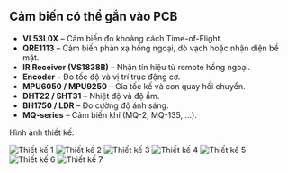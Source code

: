 
## Cảm biến có thể gắn vào PCB
- **VL53L0X** – Cảm biến đo khoảng cách Time-of-Flight.
- **QRE1113** – Cảm biến phản xạ hồng ngoại, dò vạch hoặc nhận diện bề mặt.
- **IR Receiver (VS1838B)** – Nhận tín hiệu từ remote hồng ngoại.
- **Encoder** – Đo tốc độ và vị trí trục động cơ.
- **MPU6050 / MPU9250** – Gia tốc kế và con quay hồi chuyển.
- **DHT22 / SHT31** – Nhiệt độ và độ ẩm.
- **BH1750 / LDR** – Đo cường độ ánh sáng.
- **MQ-series** – Cảm biến khí (MQ-2, MQ-135, ...).

Hình ảnh thiết kế:

![Thiết kế 1](Images/Screenshot%202025-08-05%20102502.png)
![Thiết kế 2](Images/Screenshot%202025-08-05%20103428.png)
![Thiết kế 3](Images/Screenshot%202025-08-05%20103504.png)
![Thiết kế 4](Images/Screenshot%202025-08-05%20103519.png)
![Thiết kế 5](Images/Screenshot%202025-08-05%20103558.png)
![Thiết kế 6](Images/Screenshot%202025-08-05%20103615.png)
![Thiết kế 7](Images/Screenshot%202025-08-05%20103707.png)
